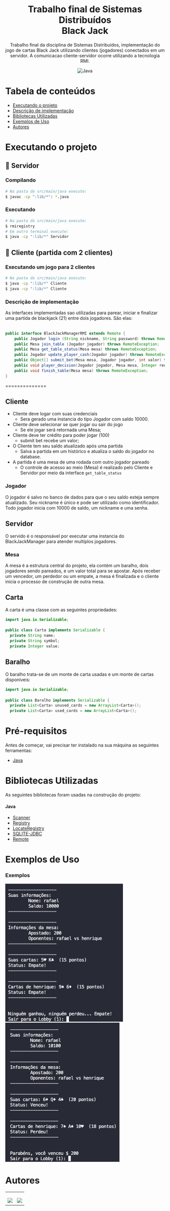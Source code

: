 <h1 align="center">Trabalho final de Sistemas Distribuídos<br>Black Jack</h1>
<p href="#descricao" align="center">Trabalho final da disciplina de Sistemas Distribuídos, implementação do jogo de cartas Black Jack utilizando clientes (jogadores) conectados em um servidor. A comunicacao cliente-servidor ocorre utilizando a tecnologia RMI.</p>

<div align="center">
  <img alt="Java" src="https://img.shields.io/badge/java-%23ED8B00.svg?style=for-the-badge&logo=java&logoColor=white"/>
</div>

[comment]: <> (<h4 align="center"> )

[comment]: <> (  ✅  Projeto finalizado ✅)

[comment]: <> (</h4>)

Tabela de conteúdos
=================
<!--ts-->
   * [Executando o projeto](#executando-o-projeto)
   * [Descrição de implementação](#descrição-de-implementação)
   * [Bibliotecas Utilizadas](#bibliotecas-utilizadas)
   * [Exemplos de Uso](#exemplos-de-uso)
   * [Autores](#autores)
<!--te-->


Executando o projeto
====================

## 🎲 Servidor
### Compilando
```bash
# Na pasta do src/main/java execute:
$ javac -cp ":lib/*": *.java
```
### Executando
```bash
# Na pasta do src/main/java execute:
$ rmiregistry
# Em outro terminal execute:
$ java -cp ":lib/*" Servidor
```
## 🎲 Cliente (partida com 2 clientes)

### Executando um jogo para 2 clientes
```bash
# Na pasta do src/main/java execute:
$ java -cp ":lib/*" Cliente
$ java -cp ":lib/*" Cliente
```



### Descrição de implementação

As interfaces implementadas sao utilizadas para parear, iniciar e finalizar uma partida de blackjack (21) entre dois jogadores.
São elas:

```java

public interface BlackJackManagerRMI extends Remote {
    public Jogador login (String nickname, String password) throws RemoteException;
    public Mesa join_table (Jogador jogador) throws RemoteException;
    public Mesa get_table_status(Mesa mesa) throws RemoteException;
    public Jogador update_player_cash(Jogador jogador) throws RemoteException;
    public Object[] submit_bet(Mesa mesa, Jogador jogador, int valor) throws RemoteException;
    public void player_decision(Jogador jogador, Mesa mesa, Integer requestType) throws RemoteException;
    public void finish_table(Mesa mesa) throws RemoteException;
}

```


==============

## Cliente

* Cliente deve logar com suas credenciais
  - Sera gerado uma instancia do tipo Jogador com saldo 10000.
* Cliente deve selecionar se quer jogar ou sair do jogo
  - Se ele jogar será retornada uma Mesa;
* Cliente deve ter crédito para poder jogar (100)
  - submit bet recebe um valor;
* O Cliente tem seu saldo atualizado após uma partida
  - Salva a partida em um histórico e atualiza o saldo do jogador no database.
* A partida é uma mesa de uma rodada com outro jogador pareado
  - O controle de acesso ao meio (Mesa) é realizado pelo Cliente e Servidor por meio da interface `get_table_status`


### Jogador

O jogador é salvo no banco de dados para que o seu saldo esteja sempre atualizado.
Seu nickname é único e pode ser utilizado como identificador.
Todo jogador inicia com 10000 de saldo, um nickname e uma senha.


## Servidor
O servido é o responsável por executar uma instancia do BlackJackManager para atender multíplos jogadores.

### Mesa
A mesa é a estrutura central do projeto, ela contém um baralho, dois jogadores sendo pareados,
e um valor total para se apostar. Após receber um vencedor, um perdedor ou um empate, a mesa é finalizada
e o cliente inicia o processo de construção de outra mesa.

## Carta

A carta é uma classe com as seguintes propriedades:

```java
import java.io.Serializable;

public class Carta implements Serializable {
  private String name;
  private String symbol;
  private Integer value;
```
## Baralho

O baralho trata-se de um monte de carta usadas e um monte de cartas disponíveis:


```java
import java.io.Serializable;

public class Baralho implements Serializable {
  private List<Carta> unused_cards = new ArrayList<Carta>();
  private List<Carta> used_cards = new ArrayList<Carta>();
```


Pré-requisitos
==============

Antes de começar, vai precisar ter instalado na sua máquina as seguintes ferramentas:
- [Java](https://www.oracle.com/br/java/technologies/javase-jdk11-downloads.html)

Bibliotecas Utilizadas
==============

As seguintes bibliotecas foram usadas na construção do projeto:
#### Java
- [Scanner]()
- [Registry]()
- [LocateRegistry]()
- [SQLITE-JDBC]()
- [Remote]()

Exemplos de Uso
==============

### Exemplos

![Empate](empate.png)
![Vitória](vitoria.png)


Autores
=======

<table>
  <tr>
    <td align="center"><a href="https://www.linkedin.com/in/hmarcuzzo/"><img style="border-radius: 50%;" src="https://avatars2.githubusercontent.com/u/42159311?v=4" width="100px;" alt=""/></a><br /><a href="https://www.linkedin.com/in/hmarcuzzo/" title="Henrique Marcuzzo"><img href="https://www.linkedin.com/in/hmarcuzzo/" src="https://img.shields.io/badge/-HenriqueMarcuzzo-0077B5?style=flat&logo=Linkedin&logoColor=white&link=https://www.linkedin.com/in/hmarcuzzo/"></a></td>
    <td align="center"><a href="https://www.linkedin.com/in/rafael-rampim-soratto-a42793190/"><img style="border-radius: 50%;" src="https://avatars.githubusercontent.com/u/38047989?v=4" width="100px;" alt=""/></a><br /><a href="https://www.linkedin.com/in/rafael-rampim-soratto-a42793190/" title="Rafael Soratto"><img href="https://www.linkedin.com/in/rafael-rampim-soratto-a42793190/" src="https://img.shields.io/badge/-RafaelSoratto-0077B5?style=flat&logo=Linkedin&logoColor=white&link=https://www.linkedin.com/in/rafael-rampim-soratto-a42793190/"></a></td>
  </tr>
</table>
